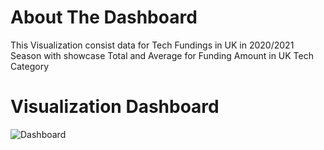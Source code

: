 # About The Dashboard
This Visualization consist data for Tech Fundings in UK in 2020/2021 Season with showcase Total and Average for Funding Amount in UK Tech Category 

# Visualization Dashboard
![Dashboard](https://github.com/user-attachments/assets/30ea637b-2854-4641-ab06-544012660315)
